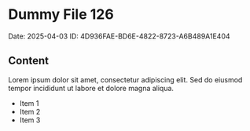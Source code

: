 # Dummy File 126

Date: 2025-04-03
ID: 4D936FAE-BD6E-4822-8723-A6B489A1E404

## Content

Lorem ipsum dolor sit amet, consectetur adipiscing elit.
Sed do eiusmod tempor incididunt ut labore et dolore magna aliqua.

* Item 1
* Item 2
* Item 3

